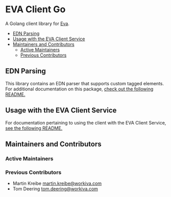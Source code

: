 # EVA Client Go

A Golang client library for [Eva](https://github.com/Workiva/eva).

<!-- toc -->

- [EDN Parsing](#edn-parsing)
- [Usage with the EVA Client Service](#usage-with-the-eva-client-service)
- [Maintainers and Contributors](#maintainers-and-contributors)
  * [Active Maintainers](#active-maintainers)
  * [Previous Contributors](#previous-contributors)

<!-- tocstop -->

## EDN Parsing

This library contains an EDN parser that supports custom tagged elements.  For additional documentation on this package, [check out the following README.](./edn/README.md)

## Usage with the EVA Client Service

For documentation pertaining to using the client with the EVA Client Service, [see the following README.](./eva/http/README.md)

## Maintainers and Contributors

### Active Maintainers

### Previous Contributors

- Martin Kreibe <martin.kreibe@workiva.com>
- Tom Deering <tom.deering@workiva.com>


